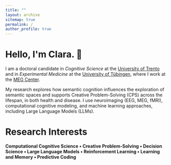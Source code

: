 ```yaml
---
title: ""
layout: archive
sitemap: true
permalink: /
author_profile: true
---
```


<!-- <img src="/assets/images/pi.png" width="400px" alt="Clara's World" align="right" padding="20px" /> -->
<!-- queste freccie servono per commentary, toglile se vuoi inserire una foto  -->

# Hello, I'm Clara. 👋

I am a doctoral candidate in *Cognitive Science* at the [University of Trento](https://www.unitn.it/en/ateneo/57193/doctoral-programme-in-cognitive-science) and in *Experimental Medicine* at the [University of Tübingen](https://www.medizin.uni-tuebingen.de/en-de/medizinische-fakultaet/promotionen/phd-studiengang), where I work at the [MEG Center](https://www.medizin.uni-tuebingen.de/de/medizinische-fakultaet/forschung/core-facilities/meg-zentrum).
<br>     
          
My research explores how semantic cognition influences the exploration of semantic spaces and supports Creative Problem-Solving (CPS) across the lifespan, in both health and disease. I use neuroimaging (EEG, MEG, fMRI), computational cognitive modeling, and machine learning approaches, including Large Language Models (LLMs).

Research Interests
======

**Computational Cognitive Science • Creative Problem-Solving • Decision Science • Large Language Models • Reinforcement Learning • Learning and Memory • Predictive Coding**
